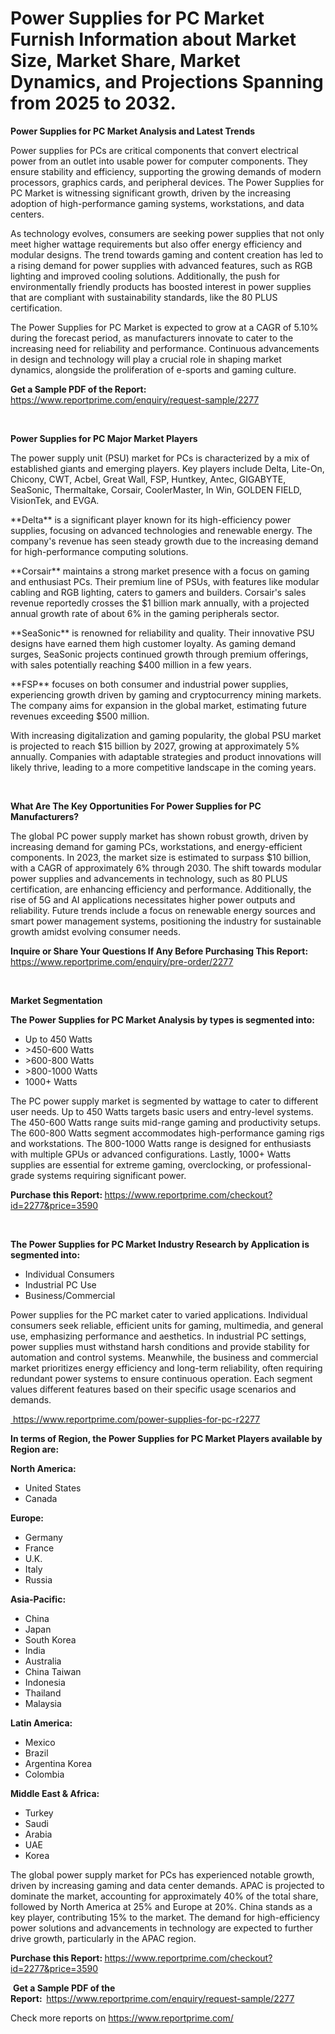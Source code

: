 <p><h1>Power Supplies for PC Market Furnish Information about Market Size, Market Share, Market Dynamics, and Projections Spanning from 2025 to 2032.</h1></p><p><strong>Power Supplies for PC Market Analysis and Latest Trends</strong></p>
<p><p>Power supplies for PCs are critical components that convert electrical power from an outlet into usable power for computer components. They ensure stability and efficiency, supporting the growing demands of modern processors, graphics cards, and peripheral devices. The Power Supplies for PC Market is witnessing significant growth, driven by the increasing adoption of high-performance gaming systems, workstations, and data centers. </p><p>As technology evolves, consumers are seeking power supplies that not only meet higher wattage requirements but also offer energy efficiency and modular designs. The trend towards gaming and content creation has led to a rising demand for power supplies with advanced features, such as RGB lighting and improved cooling solutions. Additionally, the push for environmentally friendly products has boosted interest in power supplies that are compliant with sustainability standards, like the 80 PLUS certification.</p><p>The Power Supplies for PC Market is expected to grow at a CAGR of 5.10% during the forecast period, as manufacturers innovate to cater to the increasing need for reliability and performance. Continuous advancements in design and technology will play a crucial role in shaping market dynamics, alongside the proliferation of e-sports and gaming culture.</p></p>
<p><strong>Get a Sample PDF of the Report:&nbsp;</strong> <a href="https://www.reportprime.com/enquiry/request-sample/2277?utm_campaign=3527&utm_medium=2&utm_source=Github&utm_content=ia&utm_term=18032025&utm_id=power-supplies-for-pc">https://www.reportprime.com/enquiry/request-sample/2277</a></p>
<p>&nbsp;</p>
<p><strong>Power Supplies for PC Major Market Players</strong></p>
<p><p>The power supply unit (PSU) market for PCs is characterized by a mix of established giants and emerging players. Key players include Delta, Lite-On, Chicony, CWT, Acbel, Great Wall, FSP, Huntkey, Antec, GIGABYTE, SeaSonic, Thermaltake, Corsair, CoolerMaster, In Win, GOLDEN FIELD, VisionTek, and EVGA.</p><p>**Delta** is a significant player known for its high-efficiency power supplies, focusing on advanced technologies and renewable energy. The company's revenue has seen steady growth due to the increasing demand for high-performance computing solutions.</p><p>**Corsair** maintains a strong market presence with a focus on gaming and enthusiast PCs. Their premium line of PSUs, with features like modular cabling and RGB lighting, caters to gamers and builders. Corsair's sales revenue reportedly crosses the $1 billion mark annually, with a projected annual growth rate of about 6% in the gaming peripherals sector.</p><p>**SeaSonic** is renowned for reliability and quality. Their innovative PSU designs have earned them high customer loyalty. As gaming demand surges, SeaSonic projects continued growth through premium offerings, with sales potentially reaching $400 million in a few years.</p><p>**FSP** focuses on both consumer and industrial power supplies, experiencing growth driven by gaming and cryptocurrency mining markets. The company aims for expansion in the global market, estimating future revenues exceeding $500 million.</p><p>With increasing digitalization and gaming popularity, the global PSU market is projected to reach $15 billion by 2027, growing at approximately 5% annually. Companies with adaptable strategies and product innovations will likely thrive, leading to a more competitive landscape in the coming years.</p></p>
<p>&nbsp;</p>
<p><strong>What Are The Key Opportunities For Power Supplies for PC Manufacturers?</strong></p>
<p><p>The global PC power supply market has shown robust growth, driven by increasing demand for gaming PCs, workstations, and energy-efficient components. In 2023, the market size is estimated to surpass $10 billion, with a CAGR of approximately 6% through 2030. The shift towards modular power supplies and advancements in technology, such as 80 PLUS certification, are enhancing efficiency and performance. Additionally, the rise of 5G and AI applications necessitates higher power outputs and reliability. Future trends include a focus on renewable energy sources and smart power management systems, positioning the industry for sustainable growth amidst evolving consumer needs.</p></p>
<p><strong>Inquire or Share Your Questions If Any Before Purchasing This Report:</strong> <a href="https://www.reportprime.com/enquiry/pre-order/2277?utm_campaign=3527&utm_medium=2&utm_source=Github&utm_content=ia&utm_term=18032025&utm_id=power-supplies-for-pc">https://www.reportprime.com/enquiry/pre-order/2277</a></p>
<p>&nbsp;</p>
<p><strong>Market Segmentation</strong></p>
<p><strong>The Power Supplies for PC Market Analysis by types is segmented into:</strong></p>
<p><ul><li>Up to 450 Watts</li><li>>450-600 Watts</li><li>>600-800 Watts</li><li>>800-1000 Watts</li><li>1000+ Watts</li></ul></p>
<p><p>The PC power supply market is segmented by wattage to cater to different user needs. Up to 450 Watts targets basic users and entry-level systems. The 450-600 Watts range suits mid-range gaming and productivity setups. The 600-800 Watts segment accommodates high-performance gaming rigs and workstations. The 800-1000 Watts range is designed for enthusiasts with multiple GPUs or advanced configurations. Lastly, 1000+ Watts supplies are essential for extreme gaming, overclocking, or professional-grade systems requiring significant power.</p></p>
<p><strong>Purchase this Report:&nbsp;</strong><a href="https://www.reportprime.com/checkout?id=2277&price=3590&utm_campaign=3527&utm_medium=2&utm_source=Github&utm_content=ia&utm_term=18032025&utm_id=power-supplies-for-pc">https://www.reportprime.com/checkout?id=2277&price=3590</a></p>
<p>&nbsp;</p>
<p><strong>The Power Supplies for PC Market Industry Research by Application is segmented into:</strong></p>
<p><ul><li>Individual Consumers</li><li>Industrial PC Use</li><li>Business/Commercial</li></ul></p>
<p><p>Power supplies for the PC market cater to varied applications. Individual consumers seek reliable, efficient units for gaming, multimedia, and general use, emphasizing performance and aesthetics. In industrial PC settings, power supplies must withstand harsh conditions and provide stability for automation and control systems. Meanwhile, the business and commercial market prioritizes energy efficiency and long-term reliability, often requiring redundant power systems to ensure continuous operation. Each segment values different features based on their specific usage scenarios and demands.</p></p>
<p><a href="https://www.reportprime.com/power-supplies-for-pc-r2277?utm_campaign=3527&utm_medium=2&utm_source=Github&utm_content=ia&utm_term=18032025&utm_id=power-supplies-for-pc">&nbsp;https://www.reportprime.com/power-supplies-for-pc-r2277</a></p>
<p><strong>In terms of Region, the Power Supplies for PC Market Players available by Region are:</strong></p>
<p>
    <p> <strong> North America: </strong>
        <ul>
            <li>United States</li>
            <li>Canada</li>
        </ul>
        </p> 
    <p> <strong> Europe: </strong>
        <ul>
            <li>Germany</li>
            <li>France</li>
            <li>U.K.</li>
            <li>Italy</li>
            <li>Russia</li>
        </ul>
        </p> 
    <p> <strong> Asia-Pacific: </strong>
        <ul>
            <li>China</li>
            <li>Japan</li>
            <li>South Korea</li>
            <li>India</li>
            <li>Australia</li>
            <li>China Taiwan</li>
            <li>Indonesia</li>
            <li>Thailand</li>
            <li>Malaysia</li>
        </ul>
        </p> 
    <p> <strong> Latin America: </strong>
        <ul>
            <li>Mexico</li>
            <li>Brazil</li>
            <li>Argentina Korea</li>
            <li>Colombia</li>
        </ul>
        </p> 
    <p> <strong> Middle East & Africa: </strong>
        <ul>
            <li>Turkey</li>
            <li>Saudi</li>
            <li>Arabia</li>
            <li>UAE</li>
            <li>Korea</li>
        </ul>
    </p>
    </p>
<p><p>The global power supply market for PCs has experienced notable growth, driven by increasing gaming and data center demands. APAC is projected to dominate the market, accounting for approximately 40% of the total share, followed by North America at 25% and Europe at 20%. China stands as a key player, contributing 15% to the market. The demand for high-efficiency power solutions and advancements in technology are expected to further drive growth, particularly in the APAC region.</p></p>
<p><strong>Purchase this Report: </strong><a href="https://www.reportprime.com/checkout?id=2277&price=3590&utm_campaign=3527&utm_medium=2&utm_source=Github&utm_content=ia&utm_term=18032025&utm_id=power-supplies-for-pc">https://www.reportprime.com/checkout?id=2277&price=3590</a></p>
<p>&nbsp;<strong>Get a Sample PDF of the Report:&nbsp;&nbsp;</strong><a href="https://www.reportprime.com/enquiry/request-sample/2277?utm_campaign=3527&utm_medium=2&utm_source=Github&utm_content=ia&utm_term=18032025&utm_id=power-supplies-for-pc">https://www.reportprime.com/enquiry/request-sample/2277</a></p>
<p><strong></strong></p>
<p>Check more reports on <a href="https://www.reportprime.com/?utm_campaign=3527&utm_medium=2&utm_source=Github&utm_content=ia&utm_term=18032025&utm_id=power-supplies-for-pc">https://www.reportprime.com/</a></p>